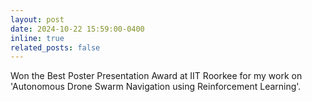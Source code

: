 ```yaml
---
layout: post
date: 2024-10-22 15:59:00-0400
inline: true
related_posts: false
---
```


Won the Best Poster Presentation Award at IIT Roorkee for my work on 'Autonomous Drone Swarm Navigation using Reinforcement Learning'.
